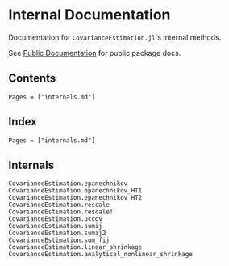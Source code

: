 # Internal Documentation

Documentation for `CovarianceEstimation.jl`'s internal methods.

See [Public Documentation](@ref) for public package docs.

## Contents

```@contents
Pages = ["internals.md"]
```

## Index

```@index
Pages = ["internals.md"]
```

## Internals

```@docs
CovarianceEstimation.epanechnikov
CovarianceEstimation.epanechnikov_HT1
CovarianceEstimation.epanechnikov_HT2
CovarianceEstimation.rescale
CovarianceEstimation.rescale!
CovarianceEstimation.uccov
CovarianceEstimation.sumij
CovarianceEstimation.sumij2
CovarianceEstimation.sum_fij
CovarianceEstimation.linear_shrinkage
CovarianceEstimation.analytical_nonlinear_shrinkage
```
